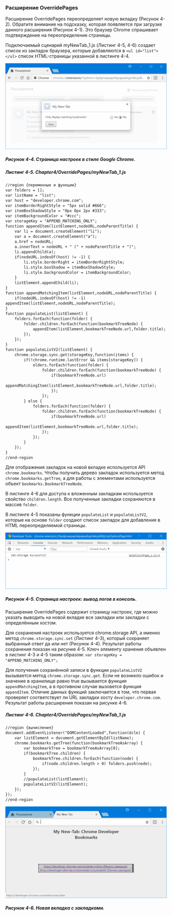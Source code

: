 ### Расширение OverridePages

Расширение OverridePages переопределяет новую вкладку \(Рисунок 4-2\). Обратите внимание на подсказку, которая появляется при загрузке данного расширения \(Рисунок 4-1\). Это браузер Chrome спрашивает подтверждение на переопределение страницы.

Подключаемый сценарий myNewTab\_1.js \(Листинг 4-5, 4-6\) создает список из закладок браузера, которые добавляются в `<ul id="list"></ul>` список HTML-страницы указанной в листинге 4-4.

![Рисунок 4-4. Страница настроек в стиле Google Chrome](/assets/figure-4-4.png)

##### Рисунок 4-4. _Страница настроек в стиле Google Chrome._

##### Листинг 4-5. _Chapter4/OverridePages/myNewTab\_1.js_

```
//region {переменные и функции}
var folders = [];
var listName = "list";
var host = "developer.chrome.com";
var itemBorderRightStyle = "5px solid #666";
var itemBoxShadowStyle = "0px 0px 2px #333";
var itemBackgroundColor = "#ccc";
var storageKey = "APPEND_MATCHING_ONLY";
function appendItem(listElement,nodeURL,nodeParentTitle) {
    var li = document.createElement("li");
    var a = document.createElement("a");
    a.href = nodeURL;
    a.innerText = nodeURL + " (" + nodeParentTitle + ")";
    li.appendChild(a);
    if(nodeURL.indexOf(host) != -1) {
        li.style.borderRight = itemBorderRightStyle;
        li.style.boxShadow = itemBoxShadowStyle;
        li.style.backgroundColor = itemBackgroundColor;
    }
    listElement.appendChild(li);
}
function appendMatchingItem(listElement,nodeURL,nodeParentTitle) {
    if(nodeURL.indexOf(host) != -1) appendItem(listElement,nodeURL,nodeParentTitle);
}
function populateList(listElement) {
    folders.forEach(function(folder) {
        folder.children.forEach(function(bookmarkTreeNode) {
            appendItem(listElement,bookmarkTreeNode.url,folder.title);
        });
    });
}
function populateListV2(listElement) {
    chrome.storage.sync.get(storageKey,function(items) {
        if(!chrome.runtime.lastError && items[storageKey]) {
            olders.forEach(function(folder) {
                folder.children.forEach(function(bookmarkTreeNode) {
                    if(bookmarkTreeNode.url)
                        appendMatchingItem(listElement,bookmarkTreeNode.url,folder.title);
                    });
                });
        } else {
            folders.forEach(function(folder) {
                folder.children.forEach(function(bookmarkTreeNode) {
                    if(bookmarkTreeNode.url)
                        appendItem(listElement,bookmarkTreeNode.url,folder.title);
                });
            });
        }
    });
}
//end-region
```

Для отображения закладок на новой вкладке используется API `chrome.bookmarks`. Чтобы получить дерево закладок используется метод `chrome.bookmarks.getTree`, а для работы с элементами используется объект `bookmarks.BookmarkTreeNode`.

В листинге 4-6 для доступа к вложенным закладкам используется свойство `children.length`. Все полученные закладки сохраняются в массив `folder`.

В листинге 4-5 показаны функции `populateList` и `populateListV2`, которые на основе `folder` создают список закладок для добавления в HTML переопределяемой страницы.

![Рисунок 4-5. Страница настроек: вывод логов в консоль](/assets/figure-4-5.png)

##### Рисунок 4-5. _Страница настроек: вывод логов в консоль._

Расширение OverridePages содержит страницу настроек, где можно указать выводить на новой вкладке все закладки или закладки с определённым хостом. 

Для сохранения настроек используется chrome.storage API, а именно метод `chrome.storage.sync.set` \(Листинг 4-3\), который сохраняет выбранный ответ да или нет \(Рисунок 4-4\). Результат работы сохранения показан на рисунке 4-5. Ключ элементу хранения объявлен в листинг 4-3 и 4-5 таким образом: `var storageKey = "APPEND_MATCHING_ONLY";`

Для получения сохранённой записи в функции `populateListV2` вызывается метод `chrome.storage.sync.get`. Если не возникло ошибок и значение в хранилище равно true вызывается функция `appendMatchingItem`, а в противном случае вызовется функция `appendItem`. Отличие данных функций заключается в том, что первая проверяет соответствует ли URL закладки хосту `developer.chrome.com`. Результат работы расширения показан на рисунке 4-6.

##### Листинг 4-6. _Chapter4/OverridePages/myNewTab\_1.js_

```
//region {вычисления}
document.addEventListener("DOMContentLoaded",function(dcle) {
    var listElement = document.getElementById(listName);
    chrome.bookmarks.getTree(function(bookmarkTreeAsArray) {
        var bookmarkTree = bookmarkTreeAsArray[0];
        if(bookmarkTree.children) {
            bookmarkTree.children.forEach(function(node) {
                if(node.children.length > 0) folders.push(node);
            });
        }
        //populateList(listElement);
        populateListV2(listElement);
    });
});
//end-region
```

![Рисунок 4-6. Новая вкладка с закладками](/assets/figure-4-6.png)

##### Рисунок 4-6. _Новая вкладка с закладками._





